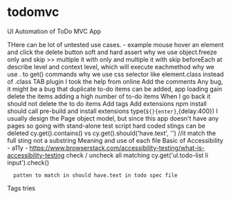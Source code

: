 # todomvc
UI Automation of ToDo MVC App

THere can be lot of untested use cases. - example mouse hover an element and click the delete button
soft and hard assert
why we use object.freeze
only and skip >> multiple it with only and multiple it with skip
beforeEach at describe level and context level, which will execute
eachmethod
why we use . to get() commands
why we use css selector like element.class instead of .class
TAB plugin
I took the help from online
Add the comments
Any bug, it might be a bug that duplicate to-do items can be added, app loading gain delete the items
adding a high number of to-do items
When I go back it should not delete the to do items
Add tags
Add extensions
npm install should call pre-build and install extensions
type(`${}{enter}`,{delay:400})
I usually design the Page object model, but since this app doesn't have any pages so going with stand-alone test script
hard coded stings can be deleted
cy.get().contains() vs cy.get().should('have.text', '') //it match the full sting not a substring
Meaning and use of each file
Basic of Accessibility - a11y - https://www.browserstack.com/accessibility-testing/what-is-accessibility-testing
check / uncheck all matching 
      cy.get('ul.todo-list li input').check()

      patten to match in should have.text in todo spec file
Tags tries



